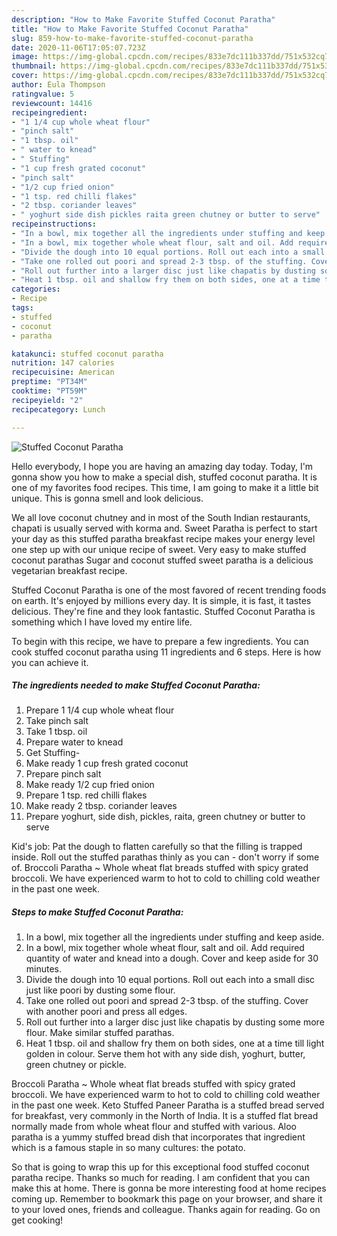 ```yaml
---
description: "How to Make Favorite Stuffed Coconut Paratha"
title: "How to Make Favorite Stuffed Coconut Paratha"
slug: 859-how-to-make-favorite-stuffed-coconut-paratha
date: 2020-11-06T17:05:07.723Z
image: https://img-global.cpcdn.com/recipes/833e7dc111b337dd/751x532cq70/stuffed-coconut-paratha-recipe-main-photo.jpg
thumbnail: https://img-global.cpcdn.com/recipes/833e7dc111b337dd/751x532cq70/stuffed-coconut-paratha-recipe-main-photo.jpg
cover: https://img-global.cpcdn.com/recipes/833e7dc111b337dd/751x532cq70/stuffed-coconut-paratha-recipe-main-photo.jpg
author: Eula Thompson
ratingvalue: 5
reviewcount: 14416
recipeingredient:
- "1 1/4 cup whole wheat flour"
- "pinch salt"
- "1 tbsp. oil"
- " water to knead"
- " Stuffing"
- "1 cup fresh grated coconut"
- "pinch salt"
- "1/2 cup fried onion"
- "1 tsp. red chilli flakes"
- "2 tbsp. coriander leaves"
- " yoghurt side dish pickles raita green chutney or butter to serve"
recipeinstructions:
- "In a bowl, mix together all the ingredients under stuffing and keep aside."
- "In a bowl, mix together whole wheat flour, salt and oil. Add required quantity of water and knead into a dough. Cover and keep aside for 30 minutes."
- "Divide the dough into 10 equal portions. Roll out each into a small disc just like poori by dusting some flour."
- "Take one rolled out poori and spread 2-3 tbsp. of the stuffing. Cover with another poori and press all edges."
- "Roll out further into a larger disc just like chapatis by dusting some more flour. Make similar stuffed parathas."
- "Heat 1 tbsp. oil and shallow fry them on both sides, one at a time till light golden in colour. Serve them hot with any side dish, yoghurt, butter, green chutney or pickle."
categories:
- Recipe
tags:
- stuffed
- coconut
- paratha

katakunci: stuffed coconut paratha 
nutrition: 147 calories
recipecuisine: American
preptime: "PT34M"
cooktime: "PT59M"
recipeyield: "2"
recipecategory: Lunch

---
```



![Stuffed Coconut Paratha](https://img-global.cpcdn.com/recipes/833e7dc111b337dd/751x532cq70/stuffed-coconut-paratha-recipe-main-photo.jpg)

Hello everybody, I hope you are having an amazing day today. Today, I'm gonna show you how to make a special dish, stuffed coconut paratha. It is one of my favorites food recipes. This time, I am going to make it a little bit unique. This is gonna smell and look delicious.

We all love coconut chutney and in most of the South Indian restaurants, chapati is usually served with korma and. Sweet Paratha is perfect to start your day as this stuffed paratha breakfast recipe makes your energy level one step up with our unique recipe of sweet. Very easy to make stuffed coconut parathas Sugar and coconut stuffed sweet paratha is a delicious vegetarian breakfast recipe.

Stuffed Coconut Paratha is one of the most favored of recent trending foods on earth. It's enjoyed by millions every day. It is simple, it is fast, it tastes delicious. They're fine and they look fantastic. Stuffed Coconut Paratha is something which I have loved my entire life.


To begin with this recipe, we have to prepare a few ingredients. You can cook stuffed coconut paratha using 11 ingredients and 6 steps. Here is how you can achieve it.

<!--inarticleads1-->

##### The ingredients needed to make Stuffed Coconut Paratha:

1. Prepare 1 1/4 cup whole wheat flour
1. Take pinch salt
1. Take 1 tbsp. oil
1. Prepare  water to knead
1. Get  Stuffing-
1. Make ready 1 cup fresh grated coconut
1. Prepare pinch salt
1. Make ready 1/2 cup fried onion
1. Prepare 1 tsp. red chilli flakes
1. Make ready 2 tbsp. coriander leaves
1. Prepare  yoghurt, side dish, pickles, raita, green chutney or butter to serve


Kid&#39;s job: Pat the dough to flatten carefully so that the filling is trapped inside. Roll out the stuffed parathas thinly as you can - don&#39;t worry if some of. Broccoli Paratha ~ Whole wheat flat breads stuffed with spicy grated broccoli. We have experienced warm to hot to cold to chilling cold weather in the past one week. 

<!--inarticleads2-->

##### Steps to make Stuffed Coconut Paratha:

1. In a bowl, mix together all the ingredients under stuffing and keep aside.
1. In a bowl, mix together whole wheat flour, salt and oil. Add required quantity of water and knead into a dough. Cover and keep aside for 30 minutes.
1. Divide the dough into 10 equal portions. Roll out each into a small disc just like poori by dusting some flour.
1. Take one rolled out poori and spread 2-3 tbsp. of the stuffing. Cover with another poori and press all edges.
1. Roll out further into a larger disc just like chapatis by dusting some more flour. Make similar stuffed parathas.
1. Heat 1 tbsp. oil and shallow fry them on both sides, one at a time till light golden in colour. Serve them hot with any side dish, yoghurt, butter, green chutney or pickle.


Broccoli Paratha ~ Whole wheat flat breads stuffed with spicy grated broccoli. We have experienced warm to hot to cold to chilling cold weather in the past one week. Keto Stuffed Paneer Paratha is a stuffed bread served for breakfast, very commonly in the North of India. It is a stuffed flat bread normally made from whole wheat flour and stuffed with various. Aloo paratha is a yummy stuffed bread dish that incorporates that ingredient which is a famous staple in so many cultures: the potato. 

So that is going to wrap this up for this exceptional food stuffed coconut paratha recipe. Thanks so much for reading. I am confident that you can make this at home. There is gonna be more interesting food at home recipes coming up. Remember to bookmark this page on your browser, and share it to your loved ones, friends and colleague. Thanks again for reading. Go on get cooking!
